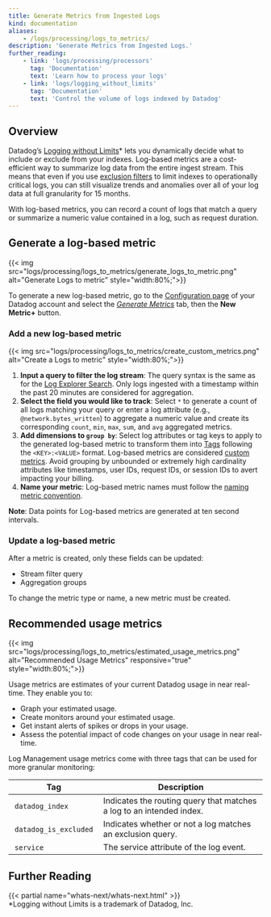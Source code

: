 ```yaml
---
title: Generate Metrics from Ingested Logs
kind: documentation
aliases:
    - /logs/processing/logs_to_metrics/
description: 'Generate Metrics from Ingested Logs.'
further_reading:
    - link: 'logs/processing/processors'
      tag: 'Documentation'
      text: 'Learn how to process your logs'
    - link: 'logs/logging_without_limits'
      tag: 'Documentation'
      text: 'Control the volume of logs indexed by Datadog'
---
```


## Overview

Datadog’s [Logging without Limits][1]\* lets you dynamically decide what to include or exclude from your indexes. Log-based metrics are a cost-efficient way to summarize log data from the entire ingest stream. This means that even if you use [exclusion filters][2] to limit indexes to operationally critical logs, you can still visualize trends and anomalies over all of your log data at full granularity for 15 months.

With log-based metrics, you can record a count of logs that match a query or summarize a numeric value contained in a log, such as request duration.

## Generate a log-based metric

{{< img src="logs/processing/logs_to_metrics/generate_logs_to_metric.png" alt="Generate Logs to metric"  style="width:80%;">}}

To generate a new log-based metric, go to the [Configuration page][3] of your Datadog account and select the _[Generate Metrics][4]_ tab, then the **New Metric+** button.

### Add a new log-based metric

{{< img src="logs/processing/logs_to_metrics/create_custom_metrics.png" alt="Create a Logs to metric"  style="width:80%;">}}

1. **Input a query to filter the log stream**: The query syntax is the same as for the [Log Explorer Search][5]. Only logs ingested with a timestamp within the past 20 minutes are considered for aggregation.
2. **Select the field you would like to track**: Select `*` to generate a count of all logs matching your query or enter a log attribute (e.g., `@network.bytes_written`) to aggregate a numeric value and create its corresponding `count`, `min`, `max`, `sum`, and `avg` aggregated metrics.
3. **Add dimensions to `group by`**: Select log attributes or tag keys to apply to the generated log-based metric to transform them into [Tags][6] following the `<KEY>:<VALUE>` format. Log-based metrics are considered [custom metrics][7]. Avoid grouping by unbounded or extremely high cardinality attributes like timestamps, user IDs, request IDs, or session IDs to avert impacting your billing.
4. **Name your metric**: Log-based metric names must follow the [naming metric convention][8].

**Note**: Data points for Log-based metrics are generated at ten second intervals.

### Update a log-based metric

After a metric is created, only these fields can be updated:

- Stream filter query
- Aggregation groups

To change the metric type or name, a new metric must be created.

## Recommended usage metrics

{{< img src="logs/processing/logs_to_metrics/estimated_usage_metrics.png" alt="Recommended Usage Metrics" responsive="true" style="width:80%;">}}

Usage metrics are estimates of your current Datadog usage in near real-time. They enable you to:

- Graph your estimated usage.
- Create monitors around your estimated usage.
- Get instant alerts of spikes or drops in your usage.
- Assess the potential impact of code changes on your usage in near real-time.

Log Management usage metrics come with three tags that can be used for more granular monitoring:

| Tag                     | Description                                                           |
| ----------------------- | --------------------------------------------------------------------- |
|  `datadog_index`        | Indicates the routing query that matches a log to an intended index.  |
|  `datadog_is_excluded`  | Indicates whether or not a log matches an exclusion query.            |
|  `service`              | The service attribute of the log event.                               |

## Further Reading

{{< partial name="whats-next/whats-next.html" >}}
<br>
\*Logging without Limits is a trademark of Datadog, Inc.

[1]: /logs
[2]: /logs/indexes/#exclusion-filters
[3]: https://app.datadoghq.com/logs/pipelines
[4]: https://app.datadoghq.com/logs/pipelines/generate-metrics
[5]: /logs/explorer/search/#search-syntax
[6]: /tagging
[7]: /developers/metrics/custom_metrics
[8]: /developers/metrics/#naming-metrics
